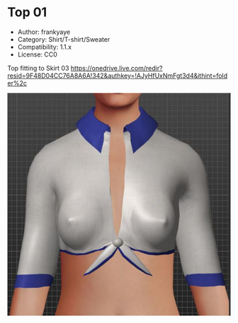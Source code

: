 # Top 01

* Author: frankyaye
* Category: Shirt/T-shirt/Sweater
* Compatibility: 1.1.x
* License: CC0

Top fitting to Skirt 03 https://onedrive.live.com/redir?resid=9F48D04CC76A8A6A!342&authkey=!AJyHfUxNmFgt3d4&ithint=folder%2c

![Example](Top_01_preview.JPG)

